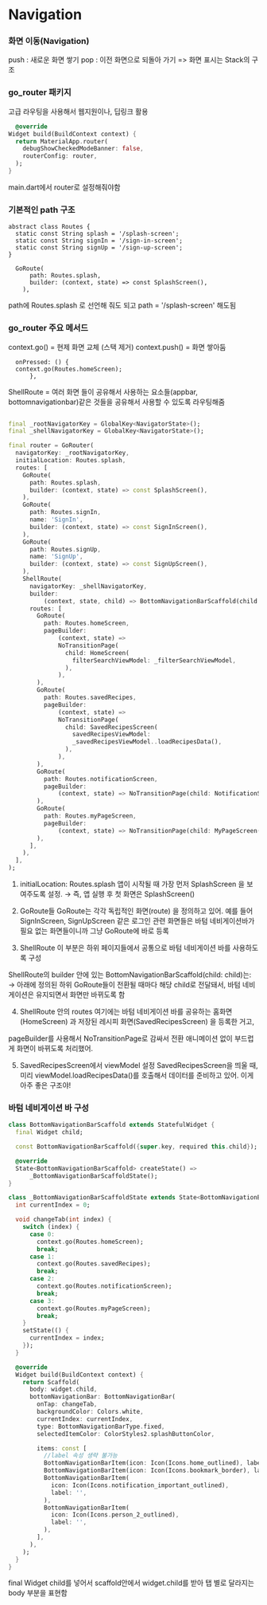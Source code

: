 # Navigation

### 화면 이동(Navigation)

push : 새로운 화면 쌓기
pop : 이전 화면으로 되돌아 가기
=> 화면 표시는 Stack의 구조

### go_router 패키지

고급 라우팅을 사용해서 웹지원이나, 딥링크 활용

```dart
  @override
Widget build(BuildContext context) {
  return MaterialApp.router(
    debugShowCheckedModeBanner: false,
    routerConfig: router,
  );
}
```

main.dart에서 router로 설정해줘야함

### 기본적인 path 구조

```
abstract class Routes {
  static const String splash = '/splash-screen';
  static const String signIn = '/sign-in-screen';
  static const String signUp = '/sign-up-screen';
}
```

```
  GoRoute(
      path: Routes.splash,
      builder: (context, state) => const SplashScreen(),
    ), 
```

path에 Routes.splash 로 선언해 줘도 되고 path = '/splash-screen' 해도됨

### go_router 주요 메서드

context.go() = 현제 화면 교체 (스택 제거)
context.push() = 화면 쌓아둠

```
  onPressed: () {
  context.go(Routes.homeScreen);
      },
```

ShellRoute = 여러 화면 들이 공유해서 사용하는 요소들(appbar, bottomnavigationbar)같은 것들을 공유해서 사용할 수 있도록 라우팅해줌

```dart

final _rootNavigatorKey = GlobalKey<NavigatorState>();
final _shellNavigatorKey = GlobalKey<NavigatorState>();

final router = GoRouter(
  navigatorKey: _rootNavigatorKey,
  initialLocation: Routes.splash,
  routes: [
    GoRoute(
      path: Routes.splash,
      builder: (context, state) => const SplashScreen(),
    ),
    GoRoute(
      path: Routes.signIn,
      name: 'SignIn',
      builder: (context, state) => const SignInScreen(),
    ),
    GoRoute(
      path: Routes.signUp,
      name: 'SignUp',
      builder: (context, state) => const SignUpScreen(),
    ),
    ShellRoute(
      navigatorKey: _shellNavigatorKey,
      builder:
          (context, state, child) => BottomNavigationBarScaffold(child: child),
      routes: [
        GoRoute(
          path: Routes.homeScreen,
          pageBuilder:
              (context, state) =>
              NoTransitionPage(
                child: HomeScreen(
                  filterSearchViewModel: _filterSearchViewModel,
                ),
              ),
        ),
        GoRoute(
          path: Routes.savedRecipes,
          pageBuilder:
              (context, state) =>
              NoTransitionPage(
                child: SavedRecipesScreen(
                  savedRecipesViewModel:
                  _savedRecipesViewModel..loadRecipesData(),
                ),
              ),
        ),
        GoRoute(
          path: Routes.notificationScreen,
          pageBuilder:
              (context, state) => NoTransitionPage(child: NotificationScreen()),
        ),
        GoRoute(
          path: Routes.myPageScreen,
          pageBuilder:
              (context, state) => NoTransitionPage(child: MyPageScreen()),
        ),
      ],
    ),
  ],
);

```

1. initialLocation: Routes.splash
   앱이 시작될 때 가장 먼저 SplashScreen 을 보여주도록 설정.
   → 즉, 앱 실행 후 첫 화면은 SplashScreen()

2. GoRoute들
   GoRoute는 각각 독립적인 화면(route) 을 정의하고 있어.
   예를 들어 SignInScreen, SignUpScreen 같은 로그인 관련 화면들은 바텀 네비게이션바가 필요 없는 화면들이니까 그냥 GoRoute에 바로 등록

3. ShellRoute
   이 부분은 하위 페이지들에서 공통으로 바텀 네비게이션 바를 사용하도록 구성

ShellRoute의 builder 안에 있는 BottomNavigationBarScaffold(child: child)는: → 아래에 정의된 하위 GoRoute들이 전환될 때마다
해당 child로 전달돼서, 바텀 네비게이션은 유지되면서 화면만 바뀌도록 함

4. ShellRoute 안의 routes
   여기에는 바텀 네비게이션 바를 공유하는 홈화면(HomeScreen) 과 저장된 레시피 화면(SavedRecipesScreen) 을 등록한 거고,

pageBuilder를 사용해서 NoTransitionPage로 감싸서 전환 애니메이션 없이 부드럽게 화면이 바뀌도록 처리했어.

5. SavedRecipesScreen에서 viewModel 설정
   SavedRecipesScreen을 띄울 때, 미리 viewModel.loadRecipesData()를 호출해서 데이터를 준비하고 있어. 이게 아주 좋은 구조야!

### 바텀 네비게이션 바 구성

```dart
class BottomNavigationBarScaffold extends StatefulWidget {
  final Widget child;

  const BottomNavigationBarScaffold({super.key, required this.child});

  @override
  State<BottomNavigationBarScaffold> createState() =>
      _BottomNavigationBarScaffoldState();
}

class _BottomNavigationBarScaffoldState extends State<BottomNavigationBarScaffold> {
  int currentIndex = 0;

  void changeTab(int index) {
    switch (index) {
      case 0:
        context.go(Routes.homeScreen);
        break;
      case 1:
        context.go(Routes.savedRecipes);
        break;
      case 2:
        context.go(Routes.notificationScreen);
        break;
      case 3:
        context.go(Routes.myPageScreen);
        break;
    }
    setState(() {
      currentIndex = index;
    });
  }

  @override
  Widget build(BuildContext context) {
    return Scaffold(
      body: widget.child,
      bottomNavigationBar: BottomNavigationBar(
        onTap: changeTab,
        backgroundColor: Colors.white,
        currentIndex: currentIndex,
        type: BottomNavigationBarType.fixed,
        selectedItemColor: ColorStyles2.splashButtonColor,

        items: const [
          //label 속성 생략 불가능
          BottomNavigationBarItem(icon: Icon(Icons.home_outlined), label: ''),
          BottomNavigationBarItem(icon: Icon(Icons.bookmark_border), label: ''),
          BottomNavigationBarItem(
            icon: Icon(Icons.notification_important_outlined),
            label: '',
          ),
          BottomNavigationBarItem(
            icon: Icon(Icons.person_2_outlined),
            label: '',
          ),
        ],
      ),
    );
  }
}

```

final Widget child를 넣어서 scaffold안에서 widget.child를 받아 탭 별로 달라지는 body 부분을 표현함